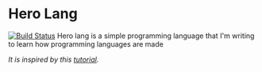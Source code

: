 # Hero Lang
[![Build Status](https://travis-ci.com/amupitan/hero.svg?branch=master)](https://travis-ci.com/amupitan/hero)
Hero lang is a simple programming language that I'm writing to learn how programming languages are made

*It is inspired by this [tutorial](https://hackernoon.com/lets-build-a-programming-language-2612349105c6).*